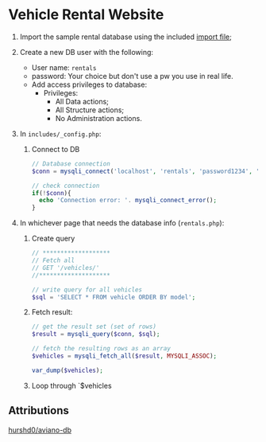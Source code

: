 # Vehicle Rental Website
1. Import the sample rental database using the included [import file](import-db.sql);
2. Create a new DB user with the following:
    - User name: `rentals`
    - password: Your choice but don't use a pw you use in real life.
    - Add access privileges to database:
        - Privileges:
          - All Data actions;
          - All Structure actions;
          - No Administration actions.
3. In `includes/_config.php`:
    1. Connect to DB

        ```php
        // Database connection
        $conn = mysqli_connect('localhost', 'rentals', 'password1234', 'aviano-db');

        // check connection
        if(!$conn){
          echo 'Connection error: '. mysqli_connect_error();
        }
        ```

4. In whichever page that needs the database info (`rentals.php`):
    1. Create query

        ```php
        // *******************
        // Fetch all
        // GET '/vehicles/'
        //********************

        // write query for all vehicles
        $sql = 'SELECT * FROM vehicle ORDER BY model';

        ```
    2. Fetch result:

        ```php
        // get the result set (set of rows)
        $result = mysqli_query($conn, $sql);

        // fetch the resulting rows as an array
        $vehicles = mysqli_fetch_all($result, MYSQLI_ASSOC);

        var_dump($vehicles);
        ```
    3. Loop through `$vehicles

## Attributions
[hurshd0/aviano-db](https://github.com/hurshd0/aviano-db)
